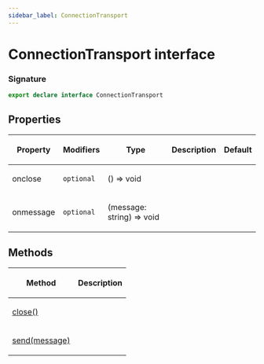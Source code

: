 ```yaml
---
sidebar_label: ConnectionTransport
---
```


# ConnectionTransport interface

### Signature

```typescript
export declare interface ConnectionTransport
```

## Properties

<table><thead><tr><th>

Property

</th><th>

Modifiers

</th><th>

Type

</th><th>

Description

</th><th>

Default

</th></tr></thead>
<tbody><tr><td>

<span id="onclose">onclose</span>

</td><td>

`optional`

</td><td>

() =&gt; void

</td><td>

</td><td>

</td></tr>
<tr><td>

<span id="onmessage">onmessage</span>

</td><td>

`optional`

</td><td>

(message: string) =&gt; void

</td><td>

</td><td>

</td></tr>
</tbody></table>

## Methods

<table><thead><tr><th>

Method

</th><th>

Description

</th></tr></thead>
<tbody><tr><td>

<span id="close">[close()](./puppeteer.connectiontransport.close.md)</span>

</td><td>

</td></tr>
<tr><td>

<span id="send">[send(message)](./puppeteer.connectiontransport.send.md)</span>

</td><td>

</td></tr>
</tbody></table>

